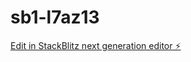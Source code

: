 # sb1-l7az13

[Edit in StackBlitz next generation editor ⚡️](https://stackblitz.com/~/github.com/Nirbhay1997/sb1-l7az13)